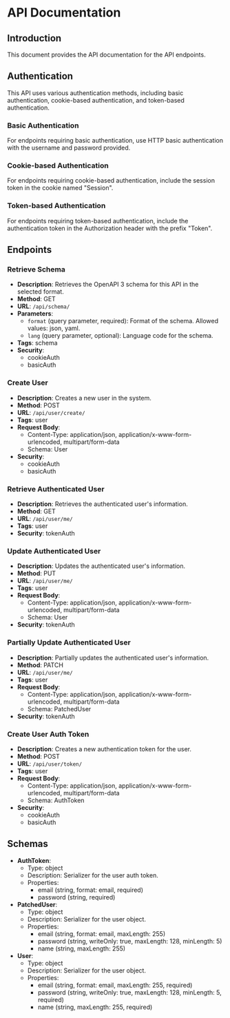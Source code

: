 # API Documentation

## Introduction
This document provides the API documentation for the API endpoints.

## Authentication
This API uses various authentication methods, including basic authentication, cookie-based authentication, and token-based authentication.

### Basic Authentication
For endpoints requiring basic authentication, use HTTP basic authentication with the username and password provided.

### Cookie-based Authentication
For endpoints requiring cookie-based authentication, include the session token in the cookie named "Session".

### Token-based Authentication
For endpoints requiring token-based authentication, include the authentication token in the Authorization header with the prefix "Token".

## Endpoints

### Retrieve Schema
- **Description**: Retrieves the OpenAPI 3 schema for this API in the selected format.
- **Method**: GET
- **URL**: `/api/schema/`
- **Parameters**:
  - `format` (query parameter, required): Format of the schema. Allowed values: json, yaml.
  - `lang` (query parameter, optional): Language code for the schema.
- **Tags**: schema
- **Security**:
  - cookieAuth
  - basicAuth

### Create User
- **Description**: Creates a new user in the system.
- **Method**: POST
- **URL**: `/api/user/create/`
- **Tags**: user
- **Request Body**:
  - Content-Type: application/json, application/x-www-form-urlencoded, multipart/form-data
  - Schema: User
- **Security**:
  - cookieAuth
  - basicAuth

### Retrieve Authenticated User
- **Description**: Retrieves the authenticated user's information.
- **Method**: GET
- **URL**: `/api/user/me/`
- **Tags**: user
- **Security**: tokenAuth

### Update Authenticated User
- **Description**: Updates the authenticated user's information.
- **Method**: PUT
- **URL**: `/api/user/me/`
- **Tags**: user
- **Request Body**:
  - Content-Type: application/json, application/x-www-form-urlencoded, multipart/form-data
  - Schema: User
- **Security**: tokenAuth

### Partially Update Authenticated User
- **Description**: Partially updates the authenticated user's information.
- **Method**: PATCH
- **URL**: `/api/user/me/`
- **Tags**: user
- **Request Body**:
  - Content-Type: application/json, application/x-www-form-urlencoded, multipart/form-data
  - Schema: PatchedUser
- **Security**: tokenAuth

### Create User Auth Token
- **Description**: Creates a new authentication token for the user.
- **Method**: POST
- **URL**: `/api/user/token/`
- **Tags**: user
- **Request Body**:
  - Content-Type: application/json, application/x-www-form-urlencoded, multipart/form-data
  - Schema: AuthToken
- **Security**:
  - cookieAuth
  - basicAuth

## Schemas
- **AuthToken**:
  - Type: object
  - Description: Serializer for the user auth token.
  - Properties:
    - email (string, format: email, required)
    - password (string, required)
- **PatchedUser**:
  - Type: object
  - Description: Serializer for the user object.
  - Properties:
    - email (string, format: email, maxLength: 255)
    - password (string, writeOnly: true, maxLength: 128, minLength: 5)
    - name (string, maxLength: 255)
- **User**:
  - Type: object
  - Description: Serializer for the user object.
  - Properties:
    - email (string, format: email, maxLength: 255, required)
    - password (string, writeOnly: true, maxLength: 128, minLength: 5, required)
    - name (string, maxLength: 255, required)
